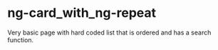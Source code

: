 # ng-card_with_ng-repeat
Very basic page with hard coded list that is ordered and has a search function.
